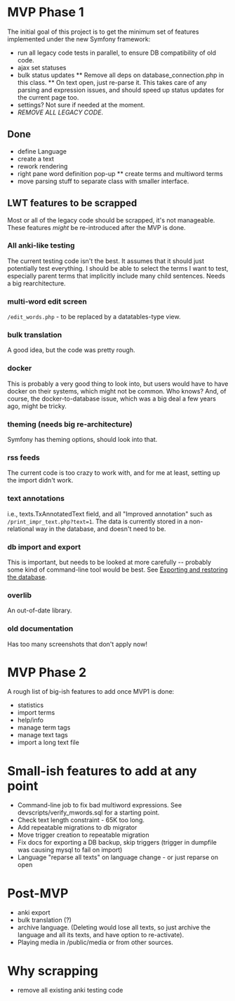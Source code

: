 # MVP Phase 1

The initial goal of this project is to get the minimum set of features implemented under the new Symfony framework:

* run all legacy code tests in parallel, to ensure DB compatibility of old code.
* ajax set statuses
* bulk status updates
** Remove all deps on database_connection.php in this class.
** On text open, just re-parse it.  This takes care of any parsing and expression issues, and should speed up status updates for the current page too.
* settings?  Not sure if needed at the moment.
* _REMOVE ALL LEGACY CODE_.

## Done

* define Language
* create a text
* rework rendering
* right pane word definition pop-up
** create terms and multiword terms
* move parsing stuff to separate class with smaller interface.

## LWT features to be scrapped

Most or all of the legacy code should be scrapped, it's not manageable.  These features *might* be re-introduced after the MVP is done.

### All anki-like testing

The current testing code isn't the best.  It assumes that it should just potentially test everything.  I should be able to select the terms I want to test, especially parent terms that implicitly include many child sentences.  Needs a big rearchitecture.

### multi-word edit screen

`/edit_words.php` - to be replaced by a datatables-type view.

### bulk translation

A good idea, but the code was pretty rough.

### docker

This is probably a very good thing to look into, but users would have to have docker on their systems, which might not be common.  Who knows?  And, of course, the docker-to-database issue, which was a big deal a few years ago, might be tricky.

### theming (needs big re-architecture)

Symfony has theming options, should look into that.

### rss feeds

The current code is too crazy to work with, and for me at least, setting up the import didn't work.

### text annotations

i.e., texts.TxAnnotatedText field, and all "Improved annotation" such as `/print_impr_text.php?text=1`.  The data is currently stored in a non-relational way in the database, and doesn't need to be.

### db import and export

This is important, but needs to be looked at more carefully -- probably some kind of command-line tool would be best.  See [Exporting and restoring the database](./db_export_restore.md).

### overlib

An out-of-date library.

### old documentation

Has too many screenshots that don't apply now!


# MVP Phase 2

A rough list of big-ish features to add once MVP1 is done:

* statistics
* import terms
* help/info
* manage term tags
* manage text tags
* import a long text file

# Small-ish features to add at any point

* Command-line job to fix bad multiword expressions.  See devscripts/verify_mwords.sql for a starting point.
* Check text length constraint - 65K too long.
* Add repeatable migrations to db migrator
* Move trigger creation to repeatable migration
* Fix docs for exporting a DB backup, skip triggers (trigger in dumpfile was causing mysql to fail on import)
* Language "reparse all texts" on language change - or just reparse on open

# Post-MVP

* anki export
* bulk translation (?)
* archive language.  (Deleting would lose all texts, so just archive the language and all its texts, and have option to re-activate).
* Playing media in /public/media or from other sources.


# Why scrapping

* remove all existing anki testing code

